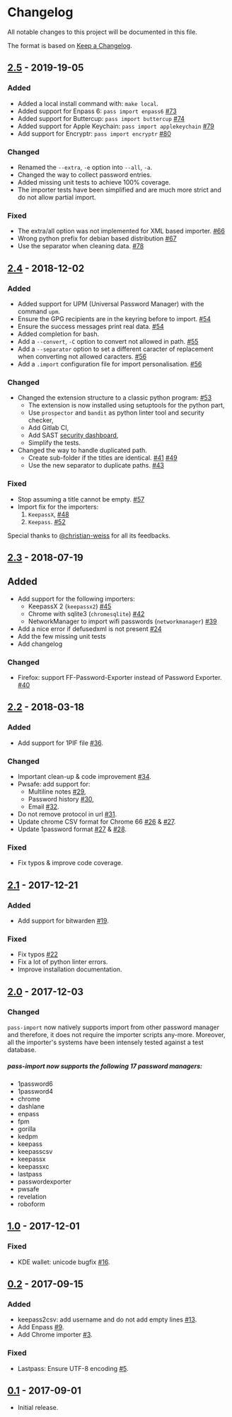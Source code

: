 # Changelog

All notable changes to this project will be documented in this file.

The format is based on [Keep a Changelog][keep-changelog].

## [2.5] - 2019-19-05

### Added
* Added a local install command with: `make local`.
* Added support for Enpass 6: `pass import enpass6` [#73](https://github.com/roddhjav/pass-import/pull/73)
* Added support for Buttercup: `pass import buttercup` [#74](https://github.com/roddhjav/pass-import/pull/74)
* Added support for Apple Keychain: `pass import applekeychain` [#79](https://github.com/roddhjav/pass-import/pull/79)
* Add support for Encryptr: `pass import encryptr` [#80](https://github.com/roddhjav/pass-import/pull/80)

### Changed
* Renamed the `--extra`, `-e` option into `--all`, `-a`.
* Changed the way to collect password entries.
* Added missing unit tests to achieve 100% coverage.
* The importer tests have been simplified and are much more strict and do not allow partial import.

### Fixed
* The extra/all option was not implemented for XML based importer. [#66](https://github.com/roddhjav/pass-import/issues/66)
* Wrong python prefix for debian based distribution [#67](https://github.com/roddhjav/pass-import/issues/67)
* Use the separator when cleaning data. [#78](https://github.com/roddhjav/pass-import/issues/78)


## [2.4] - 2018-12-02
### Added
* Added support for UPM (Universal Password Manager) with the command `upm`.
* Ensure the GPG recipients are in the keyring before to import. [#54](https://github.com/roddhjav/pass-import/issues/54)
* Ensure the success messages print real data. [#54](https://github.com/roddhjav/pass-import/issues/54)
* Added completion for bash.
* Add a `--convert`, `-C` option to convert not allowed in path. [#55](https://github.com/roddhjav/pass-import/issues/55)
* Add a `--separator` option to set a different caracter of replacement when converting not allowed caracters. [#56](https://github.com/roddhjav/pass-import/issues/56)
* Add a `.import` configuration file for import personalisation. [#56](https://github.com/roddhjav/pass-import/issues/56)

### Changed
* Changed the extension structure to a classic python program: [#53](https://github.com/roddhjav/pass-import/issues/53)
  - The extension is now installed using setuptools for the python part,
  - Use `prospector` and `bandit` as python linter tool and security checker,
  - Add Gitlab CI,
  - Add SAST [security dashboard](https://gitlab.com/roddhjav/pass-import/security/dashboard),
  - Simplify the tests.
* Changed the way to handle duplicated path.
  - Create sub-folder if the titles are identical. [#41](https://github.com/roddhjav/pass-import/issues/41) [#49](https://github.com/roddhjav/pass-import/issues/49)
  - Use the new separator to duplicate paths. [#43](https://github.com/roddhjav/pass-import/issues/43)

### Fixed
* Stop assuming a title cannot be empty. [#57](https://github.com/roddhjav/pass-import/issues/57)
* Import fix for the importers:
  1. `KeepassX`, [#48](https://github.com/roddhjav/pass-import/pull/48)
  2. `Keepass`. [#52](https://github.com/roddhjav/pass-import/pull/52)

Special thanks to [@christian-weiss](github.com/christian-weiss) for all its
feedbacks.


## [2.3] - 2018-07-19
## Added
* Add support for the following importers:
  - KeepassX 2 (`keepassx2`) [#45](https://github.com/roddhjav/pass-import/issues/45)
  - Chrome with sqlite3 (`chromesqlite`) [#42](https://github.com/roddhjav/pass-import/issues/42)
  - NetworkManager to import wifi passwords (`networkmanager`) [#39](https://github.com/roddhjav/pass-import/pull/39)
* Add a nice error if defusedxml is not present [#24](https://github.com/roddhjav/pass-import/issues/24)
* Add the few missing unit tests
* Add changelog

### Changed
* Firefox: support FF-Password-Exporter instead of Password Exporter. [#40](https://github.com/roddhjav/pass-import/issues/40)


## [2.2] - 2018-03-18
### Added
* Add support for 1PIF file [#36](https://github.com/roddhjav/pass-import/pull/36).

### Changed
* Important clean-up & code improvement [#34](https://github.com/roddhjav/pass-import/pull/34).
* Pwsafe: add support for:
  - Multiline notes [#29](https://github.com/roddhjav/pass-import/pull/29),
  - Password history [#30](https://github.com/roddhjav/pass-import/pull/30),
  - Email [#32](https://github.com/roddhjav/pass-import/pull/32).
* Do not remove protocol in url [#31](https://github.com/roddhjav/pass-import/pull/31).
* Update chrome CSV format for Chrome 66 [#26](https://github.com/roddhjav/pass-import/pull/26) & [#27](https://github.com/roddhjav/pass-import/pull/27).
* Update 1password format [#27](https://github.com/roddhjav/pass-import/pull/27) & [#28](https://github.com/roddhjav/pass-import/pull/28).

### Fixed
* Fix typos & improve code coverage.


## [2.1] - 2017-12-21
### Added
* Add support for bitwarden [#19](https://github.com/roddhjav/pass-import/pull/19).

### Fixed
* Fix typos [#22](https://github.com/roddhjav/pass-import/pull/22)
* Fix a lot of python linter errors.
* Improve installation documentation.


## [2.0] - 2017-12-03
### Changed
`pass-import` now natively supports import from other password manager and
therefore, it does not require the importer scripts any-more. Moreover, all the
importer's systems have been intensely tested against a test database.

##### pass-import now supports the following 17 password managers:
* 1password6
* 1password4
* chrome
* dashlane
* enpass
* fpm
* gorilla
* kedpm
* keepass
* keepasscsv
* keepassx
* keepassxc
* lastpass
* passwordexporter
* pwsafe
* revelation
* roboform


## [1.0] - 2017-12-01
### Fixed
* KDE wallet: unicode bugfix [#16](https://github.com/roddhjav/pass-import/pull/16).


## [0.2] - 2017-09-15
### Added
* keepass2csv: add username and do not add empty lines [#13](https://github.com/roddhjav/pass-import/pull/13).
* Add Enpass [#9](https://github.com/roddhjav/pass-import/pull/9).
* Add Chrome importer [#3](https://github.com/roddhjav/pass-import/pull/3).

### Fixed
* Lastpass: Ensure UTF-8 encoding [#5](https://github.com/roddhjav/pass-import/pull/5).


## [0.1] - 2017-09-01

* Initial release.


[2.5]: https://github.com/roddhjav/pass-import/releases/tag/v2.5
[2.4]: https://github.com/roddhjav/pass-import/releases/tag/v2.4
[2.3]: https://github.com/roddhjav/pass-import/releases/tag/v2.3
[2.2]: https://github.com/roddhjav/pass-import/releases/tag/v2.2
[2.1]: https://github.com/roddhjav/pass-import/releases/tag/v2.1
[2.0]: https://github.com/roddhjav/pass-import/releases/tag/v2.0
[1.0]: https://github.com/roddhjav/pass-import/releases/tag/v1.0
[0.2]: https://github.com/roddhjav/pass-import/releases/tag/v0.2
[0.1]: https://github.com/roddhjav/pass-import/releases/tag/v0.1

[keep-changelog]: https://keepachangelog.com/en/1.0.0/

